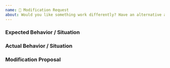 ```yaml
---
name: 🔧 Modification Request
about: Would you like something work differently? Have an alternative approach? This is the template for you.
---
```


<!--

  ⚡️ katchow! We 💛 issues.

  Please - do not - remove this template.
  Please - do not - skip or remove parts of this template.
  Or your issue may be closed.

-->


### Expected Behavior / Situation


### Actual Behavior / Situation


### Modification Proposal